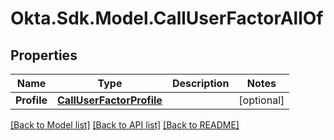 # Okta.Sdk.Model.CallUserFactorAllOf

## Properties

Name | Type | Description | Notes
------------ | ------------- | ------------- | -------------
**Profile** | [**CallUserFactorProfile**](CallUserFactorProfile.md) |  | [optional] 

[[Back to Model list]](../README.md#documentation-for-models) [[Back to API list]](../README.md#documentation-for-api-endpoints) [[Back to README]](../README.md)

